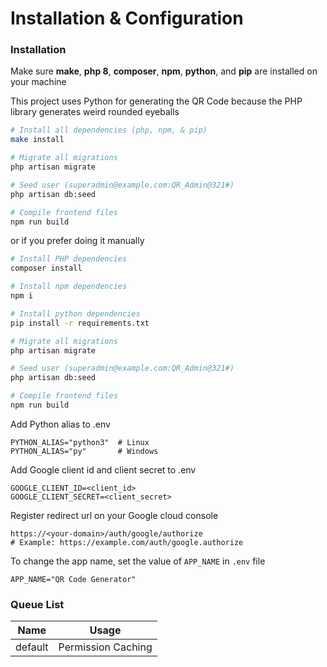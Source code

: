 # Installation & Configuration

### Installation

Make sure **make**, **php 8**, **composer**, **npm**, **python**, and **pip** are installed on your machine

This project uses Python for generating the QR Code because the PHP library generates weird rounded eyeballs

```sh
# Install all dependencies (php, npm, & pip)
make install

# Migrate all migrations
php artisan migrate

# Seed user (superadmin@example.com:QR_Admin@321#)
php artisan db:seed

# Compile frontend files
npm run build
```

or if you prefer doing it manually

```sh
# Install PHP dependencies
composer install

# Install npm dependencies
npm i

# Install python dependencies
pip install -r requirements.txt

# Migrate all migrations
php artisan migrate

# Seed user (superadmin@example.com:QR_Admin@321#)
php artisan db:seed

# Compile frontend files
npm run build
```

Add Python alias to .env
```
PYTHON_ALIAS="python3"  # Linux
PYTHON_ALIAS="py"       # Windows
```

Add Google client id and client secret to .env

```
GOOGLE_CLIENT_ID=<client_id>
GOOGLE_CLIENT_SECRET=<client_secret>
```

Register redirect url on your Google cloud console

```
https://<your-domain>/auth/google/authorize
# Example: https://example.com/auth/google.authorize
```

To change the app name, set the value of `APP_NAME` in `.env` file
```
APP_NAME="QR Code Generator"
```

### Queue List

| Name | Usage |
| ---- | ----- |
| default | Permission Caching |